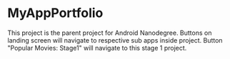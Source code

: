 # MyAppPortfolio
This project is the parent project for Android Nanodegree.
Buttons on landing screen will navigate to respective sub apps inside project.
Button "Popular Movies: Stage1" will navigate to this stage 1 project.

